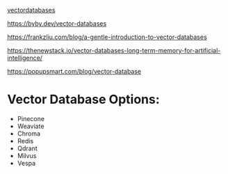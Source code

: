 [vectordatabases](https://www.pinecone.io/learn/vector-database/)

https://byby.dev/vector-databases

https://frankzliu.com/blog/a-gentle-introduction-to-vector-databases

https://thenewstack.io/vector-databases-long-term-memory-for-artificial-intelligence/

https://popupsmart.com/blog/vector-database



 # Vector Database Options:
- Pinecone
- Weaviate
- Chroma
- Redis
- Qdrant
- Milvus
- Vespa
